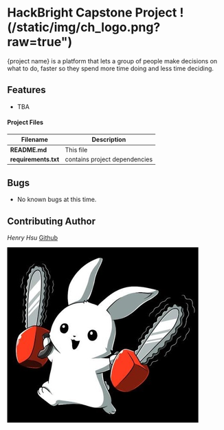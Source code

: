 # HackBright Capstone Project !(/static/img/ch_logo.png?raw=true")

{project name} is a platform that lets a group of people make decisions on what to do, faster so they spend more time doing and less time deciding.

## Features
+ TBA

#### Project Files

Filename | Description |
-------- | ----------- |
**README.md** | This file
**requirements.txt** | contains project dependencies


## Bugs
+ No known bugs at this time.

## Contributing Author
*Henry Hsu* [Github](https://github.com/henryh28)

![My Spirit Animal](/static/img/spirit_animal.jpg?raw=true")
